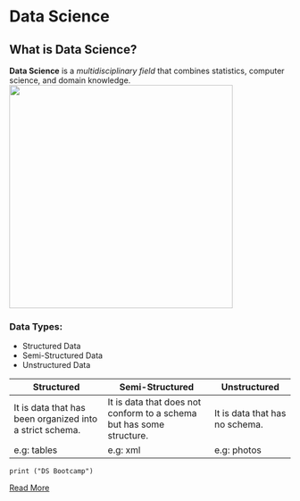 # Data Science

## What is Data Science?

**Data Science** is a *multidisciplinary field* that combines statistics, computer science, and domain knowledge.
<img src="https://github.com/Nier1419/Markdown-Lab1/blob/main/DS.png?raw=true" width="400" height="400">
### Data Types:
- Structured Data
- Semi-Structured Data
- Unstructured Data

 
| Structured | Semi-Structured | Unstructured |
| --- | --- | --- | 
| It is data that has been organized into a strict schema.  | It is data that does not conform to a schema but has some structure. | It is data that has no schema. |
| e.g: tables | e.g: xml | e.g: photos |

`print ("DS Bootcamp")`

[Read More](https://en.wikipedia.org/wiki/Data_science%E2%80%9D)

